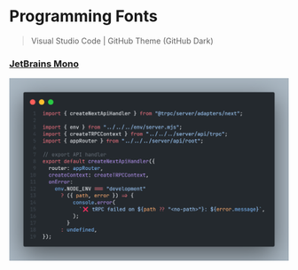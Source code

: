 # Programming Fonts

> Visual Studio Code | GitHub Theme (GitHub Dark)

### [JetBrains Mono](https://www.jetbrains.com/lp/mono)
![JetBrains Mono](/images/JetBrains_Mono.png)
